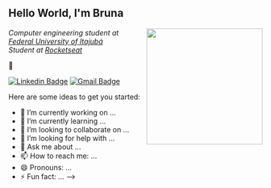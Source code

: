 ## Hello World, I'm Bruna
<img align='right' src="https://media.giphy.com/media/dxODB9UE879RDqAh3o/giphy.gif" width="230">

<p><em>Computer engineering student at <a href="http://www.unb.br">Federal University of Itajubá</a></br>Student at <a href="https://rocketseat.com.br/">Rocketseat</a>
</em></p> 🚀


[![Linkedin Badge](https://img.shields.io/badge/-brunalima-6633cc?style=flat-square&logo=Linkedin&logoColor=white&link=https://www.linkedin.com/in/brunalimadev/)](https://www.linkedin.com/in/brunalimadev/) 
[![Gmail Badge](https://img.shields.io/badge/-brunalimadev@gmail.com-6633cc?style=flat-square&logo=Gmail&logoColor=white&link=mailto:brunalimadev@gmail.com)](mailto:brunalimadev@gmail.com)



Here are some ideas to get you started:

- 🔭 I’m currently working on ...
- 🌱 I’m currently learning ...
- 👯 I’m looking to collaborate on ...
- 🤔 I’m looking for help with ...
- 💬 Ask me about ...
- 📫 How to reach me: ...
- 😄 Pronouns: ...
- ⚡ Fun fact: ...
-->
